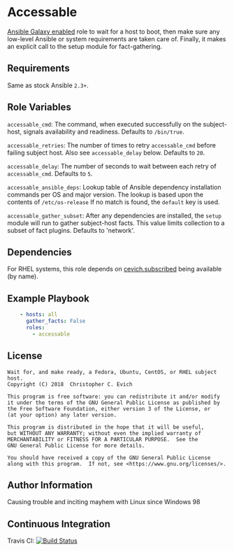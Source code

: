Accessable
=========

[Ansible Galaxy enabled](https://galaxy.ansible.com/cevich/accessable)
role to wait for a host to boot, then make sure any low-level Ansible
or system requirements are taken care of.  Finally, it makes an explicit
call to the setup module for fact-gathering.

Requirements
------------

Same as stock Ansible ``2.3+``.

Role Variables
--------------

``accessable_cmd``:
    The command, when executed successfully on the subject-host, signals
    availability and readiness.  Defaults to ``/bin/true``.

``accessable_retries``:
    The number of times to retry ``accessable_cmd`` before failing
    subject host.  Also see ``accessable_delay`` below.  Defaults to ``20``.

``accessable_delay``:
    The number of seconds to wait between each retry of ``accessable_cmd``.
    Defaults to ``5``.

``accessable_ansible_deps``:
    Lookup table of Ansible dependency installation commands per OS and
    major version.  The lookup is based upon the contents of ``/etc/os-release``
    If no match is found, the ``default`` key is used.

``accessable_gather_subset``:
    After any dependencies are installed, the ``setup`` module will run to gather
    subject-host facts.  This value limits collection to a subset of fact
    plugins.  Defaults to 'network'.


Dependencies
------------

For RHEL systems, this role depends on
[cevich.subscribed](https://galaxy.ansible.com/cevich/subscribed) being
available (by name).


Example Playbook
----------------

```yaml
    - hosts: all
      gather_facts: False
      roles:
        - accessable
```

License
-------

    Wait for, and make ready, a Fedora, Ubuntu, CentOS, or RHEL subject host.
    Copyright (C) 2018  Christopher C. Evich

    This program is free software: you can redistribute it and/or modify
    it under the terms of the GNU General Public License as published by
    the Free Software Foundation, either version 3 of the License, or
    (at your option) any later version.

    This program is distributed in the hope that it will be useful,
    but WITHOUT ANY WARRANTY; without even the implied warranty of
    MERCHANTABILITY or FITNESS FOR A PARTICULAR PURPOSE.  See the
    GNU General Public License for more details.

    You should have received a copy of the GNU General Public License
    along with this program.  If not, see <https://www.gnu.org/licenses/>.


Author Information
------------------

Causing trouble and inciting mayhem with Linux since Windows 98


Continuous Integration
----------------------

Travis CI: [![Build Status](https://travis-ci.org/cevich/accessable.svg?branch=master)](https://travis-ci.org/cevich/accessable)
